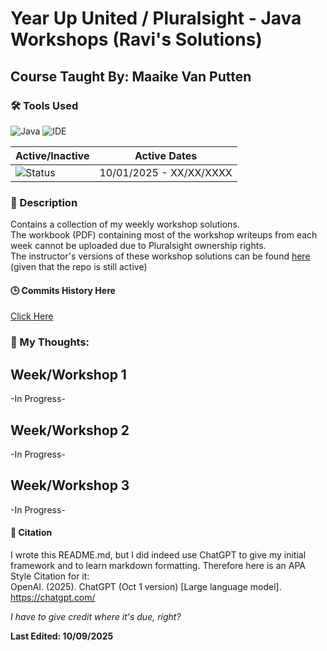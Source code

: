 # Year Up United / Pluralsight - Java Workshops (Ravi's Solutions)
## Course Taught By: Maaike Van Putten

### 🛠️ Tools Used
![Java](https://img.shields.io/badge/language-Java-blue.svg)
![IDE](https://img.shields.io/badge/IDE-IntelliJ-orange)

| Active/Inactive | Active Dates |
| --- | --- |
| ![Status](https://img.shields.io/badge/status-active-brightgreen) | 10/01/2025 - XX/XX/XXXX|

### 📝 Description
Contains a collection of my weekly workshop solutions. <br>
The workbook (PDF) containing most of the workshop writeups from each week cannot be uploaded due to Pluralsight ownership rights. <br>
The instructor's versions of these workshop solutions can be found [here](https://github.com/BrightBoost/learningjava/tree/main/src/main/java/com/pluralsight) (given that the repo is still active) <br>

#### 🕒 Commits History Here<br>
[Click Here](https://github.com/gitraspigner/workshops/commits/master)

### 💭 My Thoughts: <br>
## Week/Workshop 1
-In Progress-
## Week/Workshop 2
-In Progress-
## Week/Workshop 3
-In Progress-

#### 🔖 Citation
I wrote this README.md, but I did indeed use ChatGPT to give my initial framework and to learn markdown formatting. Therefore here is an APA Style Citation for it:  <br>
OpenAI. (2025). ChatGPT (Oct 1 version) [Large language model]. https://chatgpt.com/ <br>

*I have to give credit where it's due, right?* <br>

**Last Edited: 10/09/2025**
